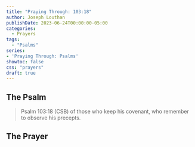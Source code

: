 ```yaml
---
title: "Praying Through: 103:18"
author: Joseph Louthan
publishDate: 2023-06-24T00:00:00-05:00
categories:
  - Prayers
tags:
  - "Psalms"
series:
- 'Praying Through: Psalms'
showtoc: false
css: "prayers"
draft: true
---
```

## The Psalm

>Psalm 103:18 (CSB) of those who keep his covenant, who remember to observe his precepts. 

## The Prayer

<div style="font-variant: small-caps;">

</div>

```text

```
